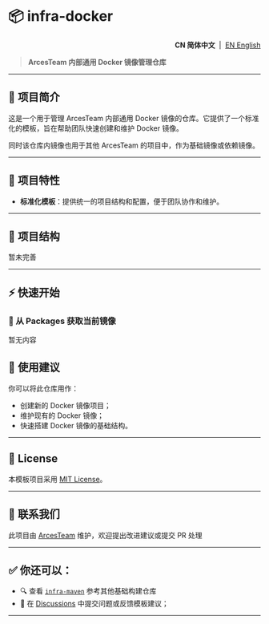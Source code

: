 # 📦 infra-docker

<!--suppress HtmlDeprecatedAttribute -->
<p align="right">
  <strong>CN 简体中文</strong> &nbsp;|&nbsp;
  <a href="https://github.com/ArcesTeam/infra-docker/blob/main/.github/lang/en-US/README.md" title="English">EN English</a>
</p>

> **ArcesTeam 内部通用 Docker 镜像管理仓库**

---

## 📘 项目简介

这是一个用于管理 ArcesTeam 内部通用 Docker 镜像的仓库。它提供了一个标准化的模板，旨在帮助团队快速创建和维护
Docker 镜像。

同时该仓库内镜像也用于其他 ArcesTeam 的项目中，作为基础镜像或依赖镜像。

---

## 🚀 项目特性

- **标准化模板**：提供统一的项目结构和配置，便于团队协作和维护。

---

## 🧩 项目结构

暂未完善

---

## ⚡️ 快速开始

### 🧱 从 Packages 获取当前镜像

暂无内容

## 🧭 使用建议

你可以将此仓库用作：

- 创建新的 Docker 镜像项目；
- 维护现有的 Docker 镜像；
- 快速搭建 Docker 镜像的基础结构。

---

## 📄 License

本模板项目采用 [MIT License](https://github.com/ArcesTeam/infra-docker/blob/main/LICENSE)。

---

## 📣 联系我们

此项目由 [ArcesTeam](https://github.com/ArcesTeam) 维护，欢迎提出改进建议或提交 PR 处理

---

## ✅ 你还可以：

- 🔍 查看 [`infra-maven`](https://github.com/ArcesTeam/infra-maven) 参考其他基础构建仓库
- 💬 在 [Discussions](https://github.com/orgs/ArcesTeam/discussions) 中提交问题或反馈模板建议；

---
